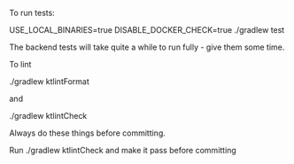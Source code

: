 To run tests:

USE_LOCAL_BINARIES=true DISABLE_DOCKER_CHECK=true ./gradlew test

The backend tests will take quite a while to run fully - give them some time.


To lint

./gradlew ktlintFormat

and

./gradlew ktlintCheck

Always do these things before committing.

Run ./gradlew ktlintCheck and make it pass before committing